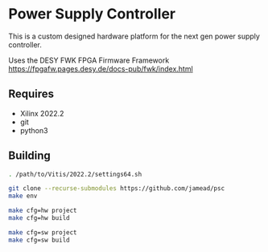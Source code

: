 # Power Supply Controller

This is a custom designed hardware platform for the next gen power supply controller.

Uses the DESY FWK FPGA Firmware Framework https://fpgafw.pages.desy.de/docs-pub/fwk/index.html

## Requires

* Xilinx 2022.2
* git
* python3

## Building

```sh
. /path/to/Vitis/2022.2/settings64.sh

git clone --recurse-submodules https://github.com/jamead/psc
make env

make cfg=hw project
make cfg=hw build

make cfg=sw project
make cfg=sw build
```
